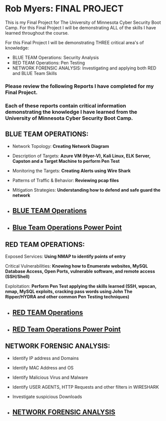  # Rob Myers: FINAL PROJECT

This is my Final Project for The University of Minnesota Cyber Security Boot Camp. For this Final Project I will be demonstrating ALL of the skills I have learned throughout the course.

For this Final Project I will be demonstrating THREE critical area's of knowledge:

* BLUE TEAM Operations: Security Analysis
* RED TEAM Operations: Pen Testing
* NETWORK FORENSIC ANALYSIS: Investigating and applying both RED and BLUE Team Skills

### Please review the following Reports I have completed for my Final Project.

### Each of these reports contain critical information demonstrating the knowledge I have learned from the University of Minnesota Cyber Security Boot Camp.

## BLUE TEAM OPERATIONS:

* Network Topology: **Creating Network Diagram**

* Description of Targets: **Azure VM (Hyer-V), Kali Linux, ELK Server, Capston and a Target Machine to perform Pen Test** 

* Monitoring the Targets: **Creating Alerts using Wire Shark**

* Patterns of Traffic & Behavior: **Reviewing pcap files**

* Mitigation Strategies: **Understanding how to defend and safe guard the network**


* ## [BLUE TEAM Operations](Defensive_Report.md) 

* ## [Blue Team Operations Power Point](https://docs.google.com/presentation/d/1wlvUW6V1WachDOgo7w1WExSHeAGNFPt7/edit?usp=sharing&ouid=105064530145638612367&rtpof=true&sd=true)

## RED TEAM OPERATIONS:

Exposed Services: **Using NMAP to identify points of entry**

Critical Vulnerabilities: **Knowing how to Enumerate websites, MySQL Database Access, Open Ports, vulnerable software, and remote access (SSH/Shell)**

Exploitation: **Perform Pen Test applying the skills learned (SSH, wpscan, nmap, MySQL exploits, cracking pass words using John The Ripper/HYDRA and other common Pen Testing techniques)** 

* ## [RED TEAM Operations](Offensive_Report.md) 

* ## [RED Team Operations Power Point](https://docs.google.com/presentation/d/1WNTRRbPCrAbGy_D454ng4JhcfsPsSJws/edit?usp=sharing&ouid=105064530145638612367&rtpof=true&sd=true)


## NETWORK FORENSIC ANALYSIS: 

* Identify IP address and Domains 
* Identify MAC Address and OS
* Identify Malicious Virus and Malware
* Identify USER AGENTS, HTTP Requests and other filters in WIRESHARK
* Investigate suspicious Downloads

* ## [NETWORK FORENSIC ANALYSIS](Network_Report.md)  







